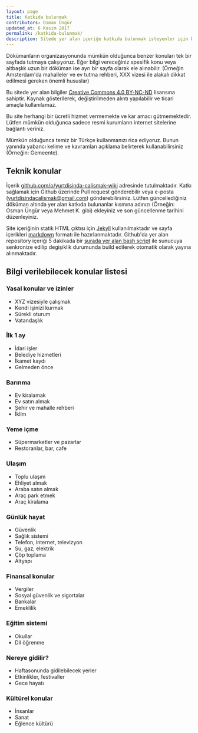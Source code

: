 ```yaml
---
layout: page
title: Katkıda bulunmak
contributors: Osman Üngür
updated_at: 6 Kasım 2017
permalink: /katkida-bulunmak/
description: Sitede yer alan içeriğe katkıda bulunmak isteyenler için kısa bir rehber
---
```


Dökümanların organizasyonunda mümkün olduğunca benzer konuları tek bir sayfada tutmaya çalışıyoruz. 
Eğer bilgi vereceğiniz spesifik konu veya altbaşlık uzun bir döküman ise ayrı bir sayfa olarak ele alınabilir. 
(Örneğin Amsterdam'da mahalleler ve ev tutma rehberi, XXX vizesi ile alakalı dikkat edilmesi gereken önemli hususlar)

Bu sitede yer alan bilgiler [Creative Commons 4.0 BY-NC-ND](https://creativecommons.org/licenses/by-nc-nd/4.0/) 
lisansına sahiptir. Kaynak gösterilerek, değiştirilmeden alıntı yapılabilir ve ticari amaçla kullanılamaz.

Bu site herhangi bir ücretli hizmet vermemekte ve kar amacı gütmemektedir. Lütfen mümkün olduğunca sadece resmi 
kurumların internet sitelerine bağlantı veriniz.

Mümkün olduğunca temiz bir Türkçe kullanmanızı rica ediyoruz. Bunun yanında yabancı kelime ve kavramları açıklama 
belirterek kullanabilirsiniz (Örneğin: Gemeente).

## Teknik konular

İçerik [github.com/o/yurtdisinda-calismak-wiki](https://github.com/o/yurtdisinda-calismak-wiki) adresinde tutulmaktadır. 
Katkı sağlamak için Github üzerinde Pull request gönderebilir veya e-posta (yurtdisindacalismak@gmail.com) gönderebilirsiniz. 
Lütfen güncellediğiniz döküman altında yer alan katkıda bulunanlar kısmına adınızı (Örneğin: Osman Üngür 
veya Mehmet K. gibi) ekleyiniz ve son güncellenme tarihini düzenleyiniz.

Site içeriğinin statik HTML çıktısı için [Jekyll](https://jekyllrb.com) kullanılmaktadır ve sayfa içerikleri [markdown](https://daringfireball.net/projects/markdown/) formatı ile hazırlanmaktadır. Github'da yer alan repository içeriği
5 dakikada bir [şurada yer alan bash script](https://github.com/o/yurtdisinda-calismak-wiki/blob/master/build-tools/release.sh) 
ile sunucuya senkronize edilip degişiklik durumunda build edilerek otomatik olarak yayına alınmaktadır.

## Bilgi verilebilecek konular listesi

### Yasal konular ve izinler
* XYZ vizesiyle çalışmak
* Kendi işinizi kurmak
* Sürekli oturum
* Vatandaşlık

### İlk 1 ay
* İdari işler
* Belediye hizmetleri
* İkamet kaydı
* Gelmeden önce

### Barınma
* Ev kiralamak
* Ev satın almak
* Şehir ve mahalle rehberi
* İklim

### Yeme içme
* Süpermarketler ve pazarlar
* Restoranlar, bar, cafe 

### Ulaşım
* Toplu ulaşım
* Ehliyet almak
* Araba satın almak
* Araç park etmek
* Araç kiralama
    
### Günlük hayat  
* Güvenlik
* Sağlık sistemi
* Telefon, internet, televizyon
* Su, gaz, elektrik
* Çöp toplama
* Altyapı

### Finansal konular 
* Vergiler
* Sosyal güvenlik ve sigortalar
* Bankalar
* Emeklilik

### Eğitim sistemi
* Okullar
* Dil öğrenme

### Nereye gidilir?
* Haftasonunda gidilebilecek yerler
* Etkinlikler, festivaller
* Gece hayatı

### Kültürel konular
* İnsanlar 
* Sanat
* Eğlence kültürü
